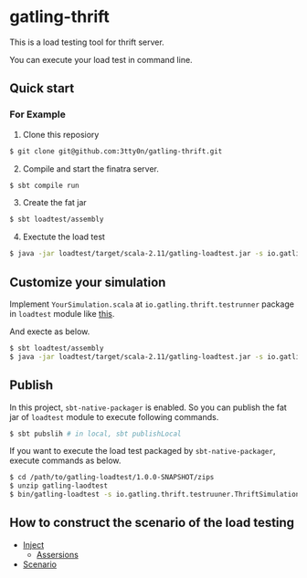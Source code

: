# gatling-thrift

This is a load testing tool for thrift server.

You can execute your load test in command line.

## Quick start

### For Example

1. Clone this reposiory

```bash
$ git clone git@github.com:3tty0n/gatling-thrift.git
```

2. Compile and start the finatra server.

```bash
$ sbt compile run
```

3. Create the fat jar

```bash
$ sbt loadtest/assembly
```

4. Exectute the load test

``` bash
$ java -jar loadtest/target/scala-2.11/gatling-loadtest.jar -s io.gatling.thrift.testrunner.ThriftSimulation
```
  
## Customize your simulation

Implement `YourSimulation.scala` at `io.gatling.thrift.testrunner` package in `loadtest` module  like [this](https://github.com/3tty0n/gatling-thrift-testasjar/blob/master/loadtest/src/main/scala/io/gatling/thrift/testrunner/ThriftSimulation.scala).

And execte as below.

``` bash
$ sbt loadtest/assembly
$ java -jar loadtest/target/scala-2.11/gatling-loadtest.jar -s io.gatling.thrift.testrunner.YourSimulation
```

## Publish

In this project, `sbt-native-packager` is enabled. So you can publish the fat jar of `loadtest` module to execute following commands.

``` bash
$ sbt pubslih # in local, sbt publishLocal
```

If you want to execute the load test packaged by `sbt-native-packager`, execute commands as below.

``` bash
$ cd /path/to/gatling-loadtest/1.0.0-SNAPSHOT/zips
$ unzip gatling-laodtest
$ bin/gatling-loadtest -s io.gatling.thrift.testruuner.ThriftSimulation
```

## How to construct the scenario of the load testing

- [Inject](http://gatling.io/docs/current/general/simulation_setup/)
  - [Assersions](http://gatling.io/docs/current/general/assertions/#assertions)
- [Scenario](http://gatling.io/docs/current/general/scenario/)
